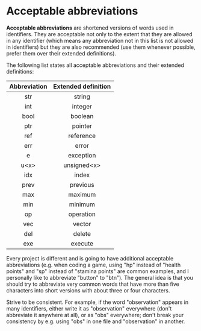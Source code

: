 # Acceptable abbreviations

**Acceptable abbreviations** are shortened versions of words used in
identifiers. They are acceptable not only to the extent that they are allowed
in any identifier (which means any abbreviation not in this list is not allowed
in identifiers) but they are also recommended (use them whenever possible,
prefer them over their extended definitions).

The following list states all acceptable abbreviations and their extended
definitions:

| Abbreviation | Extended definition |
| :----------: | :-----------------: |
| str          | string              |
| int          | integer             |
| bool         | boolean             |
| ptr          | pointer             |
| ref          | reference           |
| err          | error               |
| e            | exception           |
| u\<x\>       | unsigned\<x\>       |
| idx          | index               |
| prev         | previous            |
| max          | maximum             |
| min          | minimum             |
| op           | operation           |
| vec          | vector              |
| del          | delete              |
| exe          | execute             |

Every project is different and is going to have additional acceptable
abbreviations (e.g. when coding a game, using "hp" instead of "health points"
and "sp" instead of "stamina points" are common examples, and I personally like
to abbreviate "button" to "btn"). The general idea is that you should try to
abbreviate very common words that have more than five characters into short
versions with about three or four characters.

Strive to be consistent. For example, if the word "observation" appears in many
identifiers, either write it as "observation" everywhere (don't abbreviate it
anywhere at all), or as "obs" everywhere; don't break your consistency by e.g.
using "obs" in one file and "observation" in another.
